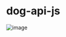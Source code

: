 # dog-api-js
![image](https://user-images.githubusercontent.com/88689395/157523256-1ee8b6c8-2cfb-411a-b4b8-692d27fb0f78.png)
